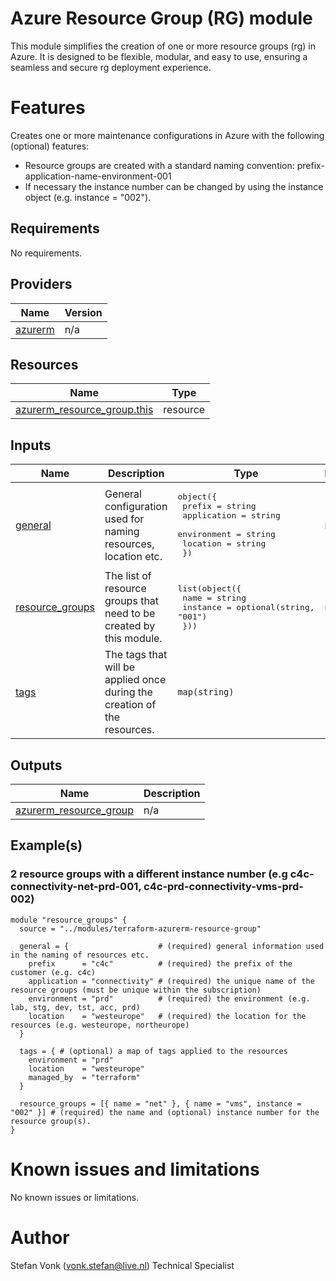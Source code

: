 <!-- BEGIN_TF_DOCS -->
# Azure Resource Group (RG) module

This module simplifies the creation of one or more resource groups (rg) in Azure. It is designed to be flexible, modular, and easy to use, ensuring a seamless and secure rg deployment experience.

# Features

Creates one or more maintenance configurations in Azure with the following (optional) features:

- Resource groups are created with a standard naming convention: prefix-application-name-environment-001
- If necessary the instance number can be changed by using the instance object (e.g. instance = "002").

## Requirements

No requirements.

## Providers

| Name | Version |
|------|---------|
| <a name="provider_azurerm"></a> [azurerm](#provider\_azurerm) | n/a |

## Resources

| Name | Type |
|------|------|
| [azurerm_resource_group.this](https://registry.terraform.io/providers/hashicorp/azurerm/latest/docs/resources/resource_group) | resource |

## Inputs

| Name | Description | Type | Default | Required |
|------|-------------|------|---------|:--------:|
| <a name="input_general"></a> [general](#input\_general) | General configuration used for naming resources, location etc. | <pre>object({<br>    prefix      = string<br>    application = string<br>    environment = string<br>    location    = string<br>  })</pre> | n/a | yes |
| <a name="input_resource_groups"></a> [resource\_groups](#input\_resource\_groups) | The list of resource groups that need to be created by this module. | <pre>list(object({<br>    name     = string<br>    instance = optional(string, "001")<br>  }))</pre> | n/a | yes |
| <a name="input_tags"></a> [tags](#input\_tags) | The tags that will be applied once during the creation of the resources. | `map(string)` | `{}` | no |

## Outputs

| Name | Description |
|------|-------------|
| <a name="output_azurerm_resource_group"></a> [azurerm\_resource\_group](#output\_azurerm\_resource\_group) | n/a |

## Example(s)

### 2 resource groups with a different instance number (e.g c4c-connectivity-net-prd-001, c4c-prd-connectivity-vms-prd-002)

```hcl
module "resource_groups" {
  source = "../modules/terraform-azurerm-resource-group"

  general = {                    # (required) general information used in the naming of resources etc.
    prefix      = "c4c"          # (required) the prefix of the customer (e.g. c4c)
    application = "connectivity" # (required) the unique name of the resource groups (must be unique within the subscription)
    environment = "prd"          # (required) the environment (e.g. lab, stg, dev, tst, acc, prd)
    location    = "westeurope"   # (required) the location for the resources (e.g. westeurope, northeurope)
  }

  tags = { # (optional) a map of tags applied to the resources
    environment = "prd"
    location    = "westeurope"
    managed_by  = "terraform"
  }

  resource_groups = [{ name = "net" }, { name = "vms", instance = "002" }] # (required) the name and (optional) instance number for the resource group(s).
}
```

# Known issues and limitations

No known issues or limitations.

# Author

Stefan Vonk (vonk.stefan@live.nl) Technical Specialist
<!-- END_TF_DOCS -->